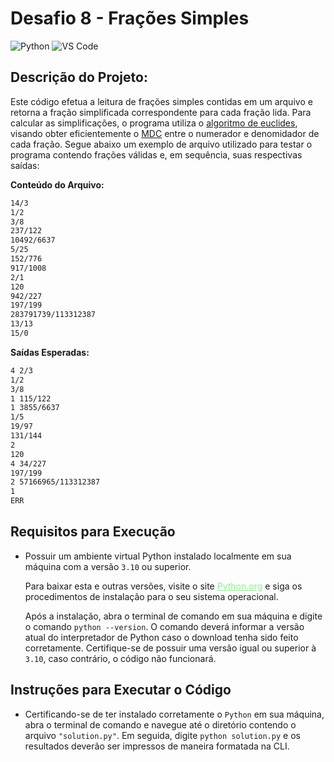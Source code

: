 # Desafio 8 - Frações Simples
![Python](https://img.shields.io/badge/Python-512BD4?style=flat&logo=python&logoColor=yellow)
![VS Code](https://img.shields.io/badge/VScode-007ACC?style=flat&logo=visualstudiocode&logoColor=white)

## Descrição do Projeto:
Este código efetua a leitura de frações simples contidas em um arquivo e retorna a fração
simplificada correspondente para cada fração lida. Para calcular as simplificações, o
programa utiliza o [algoritmo de euclides](https://pt.wikipedia.org/wiki/Algoritmo_de_Euclides), visando obter eficientemente o 
[MDC](https://pt.wikipedia.org/wiki/M%C3%A1ximo_divisor_comum)
entre o numerador e denomidador de cada fração.
Segue abaixo um exemplo de arquivo utilizado para testar o programa contendo frações válidas e, em sequência, suas respectivas saídas:

**Conteúdo do Arquivo:**
```bash
14/3
1/2
3/8
237/122
10492/6637
5/25
152/776
917/1008
2/1
120
942/227
197/199
283791739/113312387
13/13
15/0
```

**Saídas Esperadas:**
```bash
4 2/3
1/2
3/8
1 115/122
1 3855/6637
1/5
19/97
131/144
2
120
4 34/227
197/199
2 57166965/113312387
1
ERR
```


## Requisitos para Execução
- Possuir um ambiente virtual Python instalado localmente em sua máquina com a
versão `3.10` ou superior.

    Para baixar esta e outras versões, visite o site
    <a target="_blank" href="https://www.python.org/downloads/" style="color: lightgreen">Python.org</a>
    e siga os procedimentos de instalação para o
    seu sistema operacional.

    Após a instalação, abra o terminal de comando em sua máquina e digite o comando
    `python --version`. O comando deverá informar a versão atual do interpretador de
    Python caso o download tenha sido feito corretamente. Certifique-se de possuir uma
    versão igual ou superior à `3.10`, caso contrário, o código não funcionará.

## Instruções para Executar o Código
- Certificando-se de ter instalado corretamente o `Python` em sua
máquina, abra o terminal de comando e navegue até o diretório contendo o arquivo
`"solution.py"`. Em seguida, digite `python solution.py`
e os resultados deverão ser impressos de maneira formatada na CLI.
